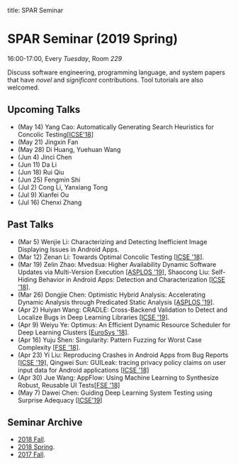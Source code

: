 title: SPAR Seminar

# SPAR Seminar (2019 Spring)

16:00-17:00, Every *Tuesday*, Room *229*

Discuss software engineering, programming language, and system papers that have *novel* and *significant* contributions. Tool tutorials are also welcomed.

## Upcoming Talks
* (May 14) Yang Cao: Automatically Generating Search Heuristics for Concolic Testing[[ICSE'18]](http://prl.korea.ac.kr/~sooyoung/papers/ICSE18.pdf)
* (May 21) Jingxin Fan
* (May 28) Di Huang, Yuehuan Wang
* (Jun 4) Jinci Chen
* (Jun 11) Da Li
* (Jun 18) Rui Qiu
* (Jun 25) Fengmin Shi
* (Jul 2) Cong Li, Yanxiang Tong
* (Jul 9) Xianfei Ou
* (Jul 16) Chenxi Zhang

## Past Talks

* (Mar 5) Wenjie Li: Characterizing and Detecting Inefficient Image Displaying Issues in Android Apps.
* (Mar 12) Zenan Li: Towards Optimal Concolic Testing [[ICSE '18]](https://dl.acm.org/citation.cfm?id=3180177).
* (Mar 19) Zelin Zhao: Mvedsua: Higher Availability Dynamic Software Updates via Multi-Version Execution [[ASPLOS '19]](http://www.cs.umd.edu/~mwh/papers/mvedsua.pdf), Shaocong Liu: Self-Hiding Behavior in Android Apps: Detection and Characterization [[ICSE '18]](https://dl.acm.org/citation.cfm?id=3180214).
* (Mar 26) Dongjie Chen: Optimistic Hybrid Analysis: Accelerating Dynamic Analysis through Predicated Static Analysis [[ASPLOS '19]](https://dl.acm.org/citation.cfm?doid=3173162.3177153).
* (Apr 2) Huiyan Wang: CRADLE: Cross-Backend Validation to Detect and Localize Bugs in Deep Learning Libraries [[ICSE '19]](https://hvpham.github.io/files/CRADLE-icse19.pdf).
* (Apr 9) Weiyu Ye: Optimus: An Efficient Dynamic Resource Scheduler for Deep Learning Clusters [[EuroSys '18]](https://dl.acm.org/citation.cfm?doid=3190508.3190517).
* (Apr 16) Yuju Shen: Singularity: Pattern Fuzzing for Worst Case Complexity [[FSE '18]](https://dl.acm.org/citation.cfm?id=3236039).
* (Apr 23) Yi Liu: Reproducing Crashes in Android Apps from Bug Reports [[ICSE '19]](https://tingsu.github.io/files/ReCDroid.pdf), Qingwei Sun: GUILeak: tracing privacy policy claims on user input data for Android applications [[ICSE '18]](https://dl.acm.org/citation.cfm?id=3180196)
* (Apr 30) Jue Wang: AppFlow: Using Machine Learning to Synthesize Robust, Reusable UI Tests[[FSE '18]](http://www.cs.columbia.edu/~junfeng/papers/appflow.pdf)
* (May 7) Dawei Chen: Guiding Deep Learning System Testing using Surprise Adequacy [[ICSE'19]](https://arxiv.org/pdf/1808.08444.pdf)

## Seminar Archive

* [2018 Fall](2018fall).
* [2018 Spring](2018spring).
* [2017 Fall](2017fall).

